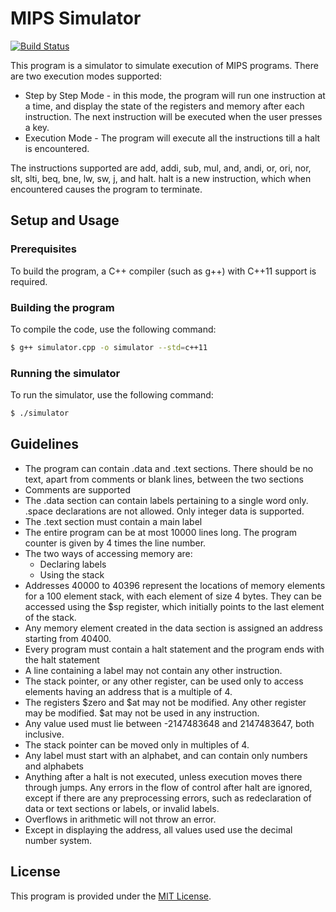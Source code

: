 # MIPS Simulator

[![Build Status](https://travis-ci.com/GoodDeeds/MIPS-Simulator.svg?branch=master)](https://travis-ci.com/GoodDeeds/MIPS-Simulator)

This program is a simulator to simulate execution of MIPS programs. There are two execution modes supported:
	
* Step by Step Mode - in this mode, the program will run one instruction at a time, and
display the state of the registers and memory after each instruction. The next instruction
will be executed when the user presses a key.
* Execution Mode - The program will execute all the instructions till a halt is encountered.

The instructions supported are add, addi, sub, mul, and, andi, or, ori, nor, slt, slti, beq, bne, lw,
sw, j, and halt. halt is a new instruction, which when encountered causes the program to
terminate.

## Setup and Usage
### Prerequisites
To build the program, a C++ compiler (such as g++) with C++11 support is required.

### Building the program
To compile the code, use the following command:
```bash
$ g++ simulator.cpp -o simulator --std=c++11
```

### Running the simulator
To run the simulator, use the following command:
```bash
$ ./simulator
```

## Guidelines
* The program can contain .data and .text sections. There should be no text, apart from comments or blank lines, between the two sections
* Comments are supported
* The .data section can contain labels pertaining to a single word only. .space declarations are not allowed. Only integer data is supported.
* The .text section must contain a main label
* The entire program can be at most 10000 lines long. The program counter is given by 4 times the line number.
* The two ways of accessing memory are:
	- Declaring labels
	- Using the stack
* Addresses 40000 to 40396 represent the locations of memory elements for a 100 element stack, with each element of size 4 bytes. They can be accessed using the $sp register, which initially points to the last element of the stack.
* Any memory element created in the data section is assigned an address starting from 40400.
* Every program must contain a halt statement and the program ends with the halt
statement
* A line containing a label may not contain any other instruction.
* The stack pointer, or any other register, can be used only to access elements having an
address that is a multiple of 4.
* The registers $zero and $at may not be modified. Any other register may be modified.
$at may not be used in any instruction.
* Any value used must lie between -2147483648 and 2147483647, both inclusive.
* The stack pointer can be moved only in multiples of 4.
* Any label must start with an alphabet, and can contain only numbers and alphabets
* Anything after a halt is not executed, unless execution moves there through jumps. Any
errors in the flow of control after halt are ignored, except if there are any preprocessing
errors, such as redeclaration of data or text sections or labels, or invalid labels.
* Overflows in arithmetic will not throw an error.
* Except in displaying the address, all values used use the decimal number system.

## License
This program is provided under the [MIT License](LICENSE).